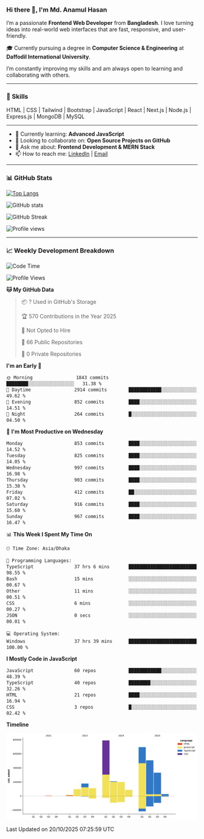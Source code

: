 ### Hi there 👋, I'm Md. Anamul Hasan

I’m a passionate **Frontend Web Developer** from **Bangladesh**. I love turning ideas into real-world web interfaces that are fast, responsive, and user-friendly.

🎓 Currently pursuing a degree in **Computer Science & Engineering** at **Daffodil International University**.

I’m constantly improving my skills and am always open to learning and collaborating with others.

---

### 🚀 Skills
HTML | CSS | Tailwind | Bootstrap | JavaScript | React | Next.js | Node.js | Express.js | MongoDB | MySQL 

---

- 🌱 Currently learning: **Advanced JavaScript**
- 👯 Looking to collaborate on: **Open Source Projects on GitHub**
- 💬 Ask me about: **Frontend Development & MERN Stack**
- 📫 How to reach me: [LinkedIn](https://www.linkedin.com/in/mdanamulhasan201) | [Email](mailto:anamulhasan3625@gmail.com)

---

### 📊 GitHub Stats

[![Top Langs](https://github-readme-stats.vercel.app/api/top-langs/?username=mdanamulhasan201&layout=compact)](https://github.com/anuraghazra/github-readme-stats)

![GitHub stats](https://github-readme-stats.vercel.app/api?username=mdanamulhasan201&show_icons=true&count_private=true&theme=tokyonight)

![GitHub Streak](https://streak-stats.demolab.com?user=mdanamulhasan201&theme=tokyonight)

![Profile views](https://gpvc.arturio.dev/mdanamulhasan201)

---

### 📈 Weekly Development Breakdown

<!--START_SECTION:waka-->
![Code Time](http://img.shields.io/badge/Code%20Time-876%20hrs%2018%20mins-blue)

![Profile Views](http://img.shields.io/badge/Profile%20Views-0-blue)

**🐱 My GitHub Data** 

> 📦 ? Used in GitHub's Storage 
 > 
> 🏆 570 Contributions in the Year 2025
 > 
> 🚫 Not Opted to Hire
 > 
> 📜 66 Public Repositories 
 > 
> 🔑 0 Private Repositories 
 > 
**I'm an Early 🐤** 

```text
🌞 Morning                1843 commits        ████████░░░░░░░░░░░░░░░░░   31.38 % 
🌆 Daytime                2914 commits        ████████████░░░░░░░░░░░░░   49.62 % 
🌃 Evening                852 commits         ████░░░░░░░░░░░░░░░░░░░░░   14.51 % 
🌙 Night                  264 commits         █░░░░░░░░░░░░░░░░░░░░░░░░   04.50 % 
```
📅 **I'm Most Productive on Wednesday** 

```text
Monday                   853 commits         ████░░░░░░░░░░░░░░░░░░░░░   14.52 % 
Tuesday                  825 commits         ████░░░░░░░░░░░░░░░░░░░░░   14.05 % 
Wednesday                997 commits         ████░░░░░░░░░░░░░░░░░░░░░   16.98 % 
Thursday                 903 commits         ████░░░░░░░░░░░░░░░░░░░░░   15.38 % 
Friday                   412 commits         ██░░░░░░░░░░░░░░░░░░░░░░░   07.02 % 
Saturday                 916 commits         ████░░░░░░░░░░░░░░░░░░░░░   15.60 % 
Sunday                   967 commits         ████░░░░░░░░░░░░░░░░░░░░░   16.47 % 
```


📊 **This Week I Spent My Time On** 

```text
🕑︎ Time Zone: Asia/Dhaka

💬 Programming Languages: 
TypeScript               37 hrs 6 mins       █████████████████████████   98.55 % 
Bash                     15 mins             ░░░░░░░░░░░░░░░░░░░░░░░░░   00.67 % 
Other                    11 mins             ░░░░░░░░░░░░░░░░░░░░░░░░░   00.51 % 
CSS                      6 mins              ░░░░░░░░░░░░░░░░░░░░░░░░░   00.27 % 
JSON                     0 secs              ░░░░░░░░░░░░░░░░░░░░░░░░░   00.01 % 

💻 Operating System: 
Windows                  37 hrs 39 mins      █████████████████████████   100.00 % 
```

**I Mostly Code in JavaScript** 

```text
JavaScript               60 repos            ████████████░░░░░░░░░░░░░   48.39 % 
TypeScript               40 repos            ████████░░░░░░░░░░░░░░░░░   32.26 % 
HTML                     21 repos            ████░░░░░░░░░░░░░░░░░░░░░   16.94 % 
CSS                      3 repos             █░░░░░░░░░░░░░░░░░░░░░░░░   02.42 % 
```



**Timeline**

![Lines of Code chart](https://raw.githubusercontent.com/mdanamulhasan201/mdanamulhasan201/main/assets/bar_graph.png)


 Last Updated on 20/10/2025 07:25:59 UTC
<!--END_SECTION:waka-->
